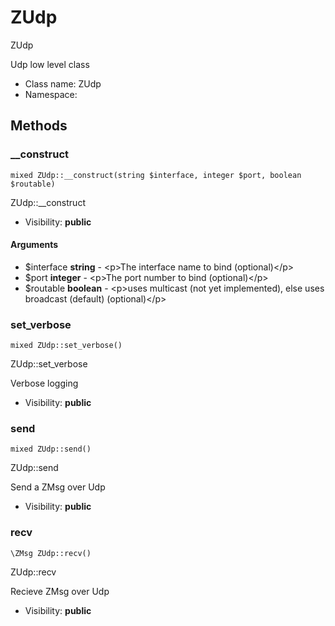 ZUdp
===============

ZUdp

Udp low level class


* Class name: ZUdp
* Namespace: 







Methods
-------


### __construct

    mixed ZUdp::__construct(string $interface, integer $port, boolean $routable)

ZUdp::__construct



* Visibility: **public**


#### Arguments
* $interface **string** - &lt;p&gt;The interface name to bind (optional)&lt;/p&gt;
* $port **integer** - &lt;p&gt;The port number to bind (optional)&lt;/p&gt;
* $routable **boolean** - &lt;p&gt;uses multicast (not yet implemented), else uses broadcast (default) (optional)&lt;/p&gt;



### set_verbose

    mixed ZUdp::set_verbose()

ZUdp::set_verbose

Verbose logging

* Visibility: **public**




### send

    mixed ZUdp::send()

ZUdp::send

Send a ZMsg over Udp

* Visibility: **public**




### recv

    \ZMsg ZUdp::recv()

ZUdp::recv

Recieve ZMsg over Udp

* Visibility: **public**



